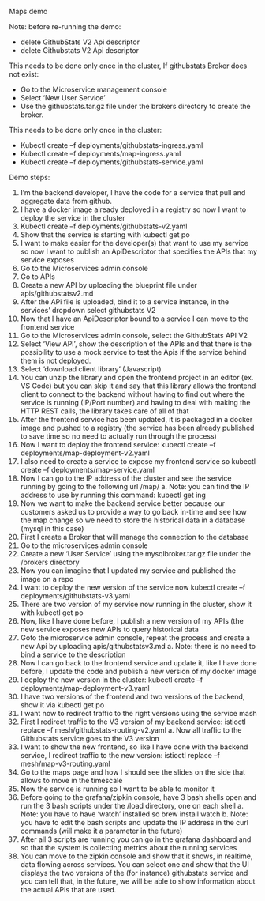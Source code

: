 Maps demo

Note: before re-running the demo:
-	delete GithubStats V2 Api descriptor
-	delete Githubstats V2 Api descriptor

This needs to be done only once in the cluster, If githubstats Broker does not exist:
-	Go to the Microservice management console
-	Select ‘New User Service’
-	Use the githubstats.tar.gz file under the brokers directory to create the broker. 

This needs to be done only once in the cluster:
-	Kubectl create –f deployments/githubstats-ingress.yaml
-	Kubectl create –f deployments/map-ingress.yaml
-	Kubectl create –f deployments/githubstats-service.yaml

Demo steps:
1.	I’m the backend developer, I have the code for a service that pull and aggregate data from github.
2.	I have a docker image already deployed in a registry so now I want to deploy the service in the cluster
3.	Kubectl create –f deployments/githubstats-v2.yaml
4.	Show that the service is starting with kubectl get po
5.	I want to make easier for the developer(s) that want to use my service so now I want to publish an ApiDescriptor that specifies the APIs that my service exposes
6.	Go to the Microservices admin console
7.	Go to APIs
8.	Create a new API by uploading the blueprint file under apis/githubstatsv2.md
9.	After the APi file is uploaded, bind it to a service instance, in the services’ dropdown select githubstats V2
10.	Now that I have an ApiDescriptor bound to a service I can move to the frontend service
11.	Go to the Microservices admin console, select the GithubStats API V2
12.	Select ‘View API’, show the description of the APIs and that there is the possibility to use a mock service to test the Apis if the service behind them is not deployed.
13.	Select ‘download client library’ (Javascript)
14.	You can unzip the library and open the frontend project in an editor (ex. VS Code) but you can skip it and say that this library allows the frontend client to connect to the backend without having to find out where the service is running (IP/Port number) and having to deal with making the HTTP REST calls, the library takes care of all of that
15.	After the frontend service has been updated, it is packaged in a docker image and pushed to a registry (the service has been already published to save time so no need to actually run through the process)
16.	Now I want to deploy the frontend service: kubectl create –f deployments/map-deployment-v2.yaml
17.	I also need to create a service to expose my frontend service so kubectl create –f deployments/map-service.yaml
18.	Now I can go to the IP address of the cluster and see the service running by going to the following url <cluster IP>/map/
a.	Note: you can find the IP address to use by running this command: kubectl get ing
19.	Now we want to make the backend service better because our customers asked us to provide a way to go back in-time and see how the map change so we need to store the historical data in a database (mysql in this case)
20.	First I create a Broker that will manage the connection to the database
21.	Go to the microservices admin console
22.	Create a new ‘User Service’ using the mysqlbroker.tar.gz file under the /brokers directory 
23.	Now you can imagine that I updated my service and published the image on a repo
24.	I want to deploy the new version of the service now kubectl create –f deployments/githubstats-v3.yaml
25.	There are two version of my service now running in the cluster, show it with kubectl get po
26.	Now, like I have done before, I publish a new version of my APIs (the new service exposes new APIs to query historical data
27.	Goto the microservice admin console, repeat the process and create a new Api by uploading apis/githubstatsv3.md
a.	Note: there is no need to bind a service to the description	
28.	Now I can go back to the frontend service and update it, like I have done before, I update the code and publish a new version of my docker image
29.	I deploy the new version in the cluster: kubectl create –f deployments/map-deployment-v3.yaml
30.	I have two versions of the frontend and two versions of the backend, show it via kubectl get po
31.	I want now to redirect traffic to the right versions using the service mash
32.	First I redirect traffic to the V3 version of my backend service: istioctl replace –f mesh/githubstats-routing-v2.yaml
a.	Now all traffic to the Githubstats service goes to the V3 version
33.	I want to show the new frontend, so like I have done with the backend service, I redirect traffic to the new version: istioctl replace –f mesh/map-v3-routing.yaml
34.	Go to the maps page and how I should see the slides on the side that allows to move in the timescale
35.	Now the service is running so I want to be able to monitor it
36.	Before going to the grafana/zipkin console, have 3 bash shells open and run the 3 bash scripts under the /load directory, one on each shell
a.	Note: you have to have ‘watch’ installed so brew install watch
b.	Note: you have to edit the bash scripts and update the IP address in the curl commands (will make it a parameter in the future)
37.	After all 3 scripts are running you can go in the grafana dashboard and so that the system is collecting metrics about the running services
38.	You can move to the zipkin console and show that it shows, in realtime, data flowing across services. You can select one and show that the UI displays the two versions of the (for instance) githubstats service and you can tell that, in the future, we will be able to show information about the actual APIs that are used.
 

 

